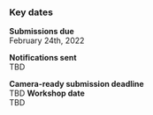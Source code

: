 ### Key dates

**Submissions due**<br>
February 24th, 2022

**Notifications sent**<br>
TBD

**Camera-ready submission deadline**<br>
TBD
**Workshop date**<br>
TBD
